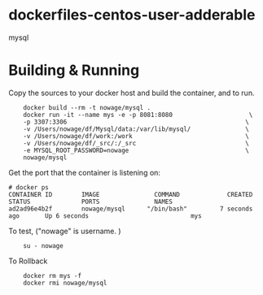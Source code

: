 # dockerfiles-centos-user-adderable
mysql

# Building & Running

Copy the sources to your docker host and build the container, and to run.
```
	docker build --rm -t nowage/mysql .
	docker run -it --name mys -e -p 8081:8080                     \
    -p 3307:3306                                                 \
    -v /Users/nowage/df/Mysql/data:/var/lib/mysql/               \
    -v /Users/nowage/df/work:/work                               \
    -v /Users/nowage/df/_src/:/_src                              \
    -e MYSQL_ROOT_PASSWORD=nowage                                \
    nowage/mysql
```
Get the port that the container is listening on:

```
# docker ps
CONTAINER ID        IMAGE               COMMAND             CREATED             STATUS              PORTS               NAMES
ad2ad96e4b2f        nowage/mysql      "/bin/bash"         7 seconds ago       Up 6 seconds                            mys
```

To test, ("nowage" is username. )
```
	su - nowage
```
To Rollback
```
    docker rm mys -f
    docker rmi nowage/mysql
```
